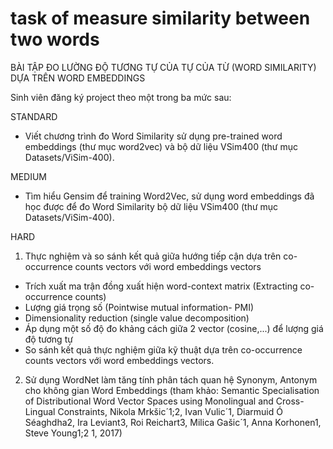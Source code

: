 # task of measure similarity between two words

BÀI TẬP ĐO LƯỜNG ĐỘ TƯƠNG TỰ CỦA TỰ CỦA TỪ (WORD SIMILARITY) DỰA TRÊN WORD EMBEDDINGS

Sinh viên đăng ký project theo một trong ba mức sau:

STANDARD
- Viết chương trình đo Word Similarity sử dụng pre-trained word embeddings (thư mục word2vec) và bộ dữ liệu VSim400 (thư mục Datasets/ViSim-400).

MEDIUM
- Tìm hiểu Gensim để training Word2Vec, sử dụng word embeddings đã học được để đo Word Similarity bộ dữ liệu VSim400 (thư mục Datasets/ViSim-400).

HARD
1. Thực nghiệm và so sánh kết quả giữa hướng tiếp cận dựa trên co-occurrence counts vectors với word embeddings vectors
 + Trích xuất ma trận đồng xuất hiện word-context matrix (Extracting co-occurrence counts)
 + Lượng giá trọng số (Pointwise mutual information- PMI)
 + Dimensionality reduction (single value decomposition)
 + Áp dụng một số độ đo khảng cách giữa 2 vector (cosine,...) để lượng giá độ tương tự
 + So sánh kết quả thực nghiệm giữa kỹ thuật dựa trên co-occurrence counts vectors với word embeddings vectors.
 
 2. Sử dụng WordNet làm tăng tính phân tách quan hệ Synonym, Antonym cho không gian Word Embeddings (tham khảo: Semantic Specialisation of Distributional Word Vector Spaces using
Monolingual and Cross-Lingual Constraints, Nikola Mrkšic´1;2, Ivan Vulic´1, Diarmuid Ó Séaghdha2, Ira Leviant3, Roi Reichart3, Milica Gašic´1, Anna Korhonen1, Steve Young1;2
1, 2017)


